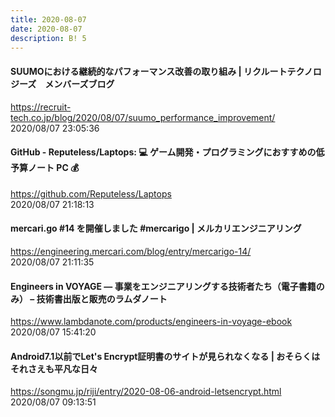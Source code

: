 ```yaml
---
title: 2020-08-07
date: 2020-08-07
description: B! 5
---
```


#### SUUMOにおける継続的なパフォーマンス改善の取り組み | リクルートテクノロジーズ　メンバーズブログ
https://recruit-tech.co.jp/blog/2020/08/07/suumo_performance_improvement/<br>
2020/08/07 23:05:36<br>


#### GitHub - Reputeless/Laptops: 💻 ゲーム開発・プログラミングにおすすめの低予算ノート PC 💰
https://github.com/Reputeless/Laptops<br>
2020/08/07 21:18:13<br>


#### mercari.go #14 を開催しました #mercarigo | メルカリエンジニアリング
https://engineering.mercari.com/blog/entry/mercarigo-14/<br>
2020/08/07 21:11:35<br>


#### Engineers in VOYAGE ― 事業をエンジニアリングする技術者たち（電子書籍のみ） – 技術書出版と販売のラムダノート
https://www.lambdanote.com/products/engineers-in-voyage-ebook<br>
2020/08/07 15:41:20<br>


#### Android7.1以前でLet's Encrypt証明書のサイトが見られなくなる | おそらくはそれさえも平凡な日々
https://songmu.jp/riji/entry/2020-08-06-android-letsencrypt.html<br>
2020/08/07 09:13:51<br>



